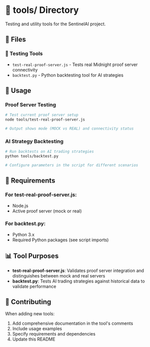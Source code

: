 # 📁 tools/ Directory

Testing and utility tools for the SentinelAI project.

## 📂 Files

### 🧪 Testing Tools
- `test-real-proof-server.js` - Tests real Midnight proof server connectivity
- `backtest.py` - Python backtesting tool for AI strategies

## 🚀 Usage

### Proof Server Testing
```bash
# Test current proof server setup
node tools/test-real-proof-server.js

# Output shows mode (MOCK vs REAL) and connectivity status
```

### AI Strategy Backtesting
```bash
# Run backtests on AI trading strategies
python tools/backtest.py

# Configure parameters in the script for different scenarios
```

## 🔧 Requirements

### For test-real-proof-server.js:
- Node.js
- Active proof server (mock or real)

### For backtest.py:
- Python 3.x
- Required Python packages (see script imports)

## 📊 Tool Purposes

- **test-real-proof-server.js**: Validates proof server integration and distinguishes between mock and real servers
- **backtest.py**: Tests AI trading strategies against historical data to validate performance

## 🤝 Contributing

When adding new tools:
1. Add comprehensive documentation in the tool's comments
2. Include usage examples
3. Specify requirements and dependencies
4. Update this README
